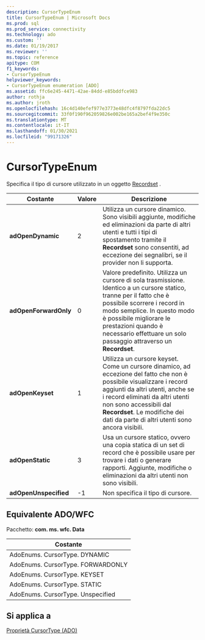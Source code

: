 ```yaml
---
description: CursorTypeEnum
title: CursorTypeEnum | Microsoft Docs
ms.prod: sql
ms.prod_service: connectivity
ms.technology: ado
ms.custom: ''
ms.date: 01/19/2017
ms.reviewer: ''
ms.topic: reference
apitype: COM
f1_keywords:
- CursorTypeEnum
helpviewer_keywords:
- CursorTypeEnum enumeration [ADO]
ms.assetid: ffc6e245-4471-42ae-84dd-e85bddfce983
author: rothja
ms.author: jroth
ms.openlocfilehash: 16c4d140efef977e3773e48dfc4f8797fda22dc5
ms.sourcegitcommit: 33f0f190f962059826e002be165a2bef4f9e350c
ms.translationtype: MT
ms.contentlocale: it-IT
ms.lasthandoff: 01/30/2021
ms.locfileid: "99171326"
---
```

# <a name="cursortypeenum"></a>CursorTypeEnum
Specifica il tipo di cursore utilizzato in un oggetto [Recordset](./recordset-object-ado.md) .  
  
|Costante|Valore|Descrizione|  
|--------------|-----------|-----------------|  
|**adOpenDynamic**|2|Utilizza un cursore dinamico. Sono visibili aggiunte, modifiche ed eliminazioni da parte di altri utenti e tutti i tipi di spostamento tramite il **Recordset** sono consentiti, ad eccezione dei segnalibri, se il provider non li supporta.|  
|**adOpenForwardOnly**|0|Valore predefinito. Utilizza un cursore di sola trasmissione. Identico a un cursore statico, tranne per il fatto che è possibile scorrere i record in modo semplice. In questo modo è possibile migliorare le prestazioni quando è necessario effettuare un solo passaggio attraverso un **Recordset**.|  
|**adOpenKeyset**|1|Utilizza un cursore keyset. Come un cursore dinamico, ad eccezione del fatto che non è possibile visualizzare i record aggiunti da altri utenti, anche se i record eliminati da altri utenti non sono accessibili dal **Recordset**. Le modifiche dei dati da parte di altri utenti sono ancora visibili.|  
|**adOpenStatic**|3|Usa un cursore statico, ovvero una copia statica di un set di record che è possibile usare per trovare i dati o generare rapporti. Aggiunte, modifiche o eliminazioni da altri utenti non sono visibili.|  
|**adOpenUnspecified**|-1|Non specifica il tipo di cursore.|  
  
## <a name="adowfc-equivalent"></a>Equivalente ADO/WFC  
 Pacchetto: **com. ms. wfc. Data**  
  
|Costante|  
|--------------|  
|AdoEnums. CursorType. DYNAMIC|  
|AdoEnums. CursorType. FORWARDONLY|  
|AdoEnums. CursorType. KEYSET|  
|AdoEnums. CursorType. STATIC|  
|AdoEnums. CursorType. Unspecified|  
  
## <a name="applies-to"></a>Si applica a  
 [Proprietà CursorType (ADO)](./cursortype-property-ado.md)